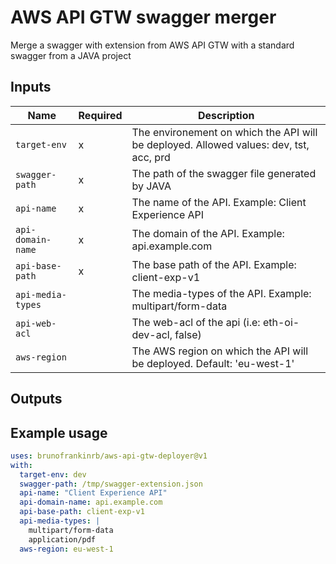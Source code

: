 # AWS API GTW swagger merger

Merge a swagger with extension from AWS API GTW with a standard swagger from a JAVA project

## Inputs

| Name              | Required | Description                                                                            |
| ----------------- | -------- | -------------------------------------------------------------------------------------- |
| `target-env`      | x        | The environement on which the API will be deployed. Allowed values: dev, tst, acc, prd |
| `swagger-path`    | x        | The path of the swagger file generated by JAVA                                         |
| `api-name`        | x        | The name of the API. Example: Client Experience API                                     |
| `api-domain-name` | x        | The domain of the API. Example: api.example.com                                      |
| `api-base-path`   | x        | The base path of the API. Example: client-exp-v1                                        |
| `api-media-types` |          | The media-types of the API. Example: multipart/form-data                                |
| `api-web-acl`     |          | The web-acl of the api (i.e: eth-oi-dev-acl, false)                                |
| `aws-region`      |          | The AWS region on which the API will be deployed. Default: 'eu-west-1'                 |

## Outputs

## Example usage

```yaml
uses: brunofrankinrb/aws-api-gtw-deployer@v1
with:
  target-env: dev
  swagger-path: /tmp/swagger-extension.json
  api-name: "Client Experience API"
  api-domain-name: api.example.com
  api-base-path: client-exp-v1
  api-media-types: |
    multipart/form-data
    application/pdf
  aws-region: eu-west-1
```
